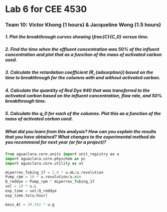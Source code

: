 # Lab 6 for CEE 4530

### Team 10: Victor Khong (1 hours) & Jacqueline Wong (1.5 hours) ###

##### 1. Plot the breakthrough curves showing \frac{C}{C_0} versus time. #

##### 2. Find the time when the effluent concentration was 50% of the influent concentration and plot that as a function of the mass of activated carbon used. #

##### 3. Calculate the retardation coefficient (R_{adsorption}) based on the time to breakthrough for the columns with and without activated carbon. #

##### 4. Calculate the quantity of Red Dye #40 that was transferred to the activated carbon based on the influent concentration, flow rate, and 50% breakthrough time. #

##### 5. Calculate the q_0 for each of the columns. Plot this as a function of the mass of activated carbon used. #

##### What did you learn from this analysis? How can you explain the results that you have obtained? What changes to the experimental method do you recommend for next year (or for a project)? #

```python
from aguaclara.core.units import unit_registry as u
import aguaclara.core.physchem as pc
import aguaclara.core.utility as ut

mLperrev_Tubing_17 = 2.8 * u.mL/u.revolution
Pump_rpm = 10 * u.revolution/u.min
Q_reddye = Pump_rpm * mLperrev_Tubing_17
vol = 20 * u.L
exp_time = vol/Q_reddye
exp_time.to(u.hour)

mass_AC = 29.342 * u.g

```
